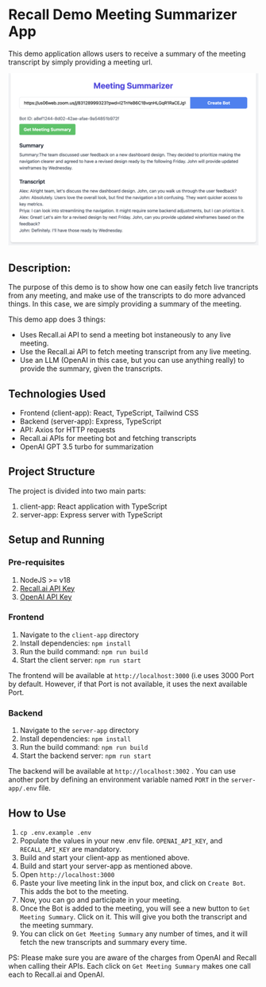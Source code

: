 # Recall Demo Meeting Summarizer App

This demo application allows users to receive a summary of the meeting transcript by simply providing a meeting url.

![ded](RecallSummarizerBot.png)

## Description:

The purpose of this demo is to show how one can easily fetch live trancripts from any meeting, and make use of the transcripts to do more advanced things. In this case, we are simply providing a summary of the meeting.

This demo app does 3 things:
- Uses Recall.ai API to send a meeting bot instaneously to any live meeting.
- Use the Recall.ai API to fetch meeting transcript from any live meeting.
- Use an LLM (OpenAI in this case, but you can use anything really) to provide the summary, given the transcripts.

## Technologies Used

- Frontend (client-app): React, TypeScript, Tailwind CSS
- Backend (server-app): Express, TypeScript
- API: Axios for HTTP requests
- Recall.ai APIs for meeting bot and fetching transcripts
- OpenAI GPT 3.5 turbo for summarization 

## Project Structure

The project is divided into two main parts:

1. client-app: React application with TypeScript
2. server-app: Express server with TypeScript

## Setup and Running

### Pre-requisites

1. NodeJS >= v18
2. [Recall.ai API Key](https://docs.recall.ai/reference/authentication)
3. [OpenAI API Key](https://platform.openai.com/docs/quickstart)

### Frontend

1. Navigate to the `client-app` directory
2. Install dependencies: `npm install`
3. Run the build command: `npm run build`
4. Start the client server: `npm run start`

The frontend will be available at `http://localhost:3000` (i.e uses 3000 Port by default. However, if that Port is not available, it uses the next available Port.

### Backend

1. Navigate to the `server-app` directory
2. Install dependencies: `npm install`
3. Run the build command: `npm run build`
4. Start the backend server: `npm run start`

The backend will be available at `http://localhost:3002` . You can use another port by defining an environment variable named `PORT` in the `server-app/.env` file.

## How to Use

1. `cp .env.example .env`
2. Populate the values in your new .env file. `OPENAI_API_KEY`, and `RECALL_API_KEY` are mandatory.
3. Build and start your client-app as mentioned above.
4. Build and start your server-app as mentioned above.
5. Open `http://localhost:3000`
6. Paste your live meeting link in the input box, and click on `Create Bot`. This adds the bot to the meeting.
7. Now, you can go and participate in your meeting.
8. Once the Bot is added to the meeting, you will see a new button to `Get Meeting Summary`. Click on it. This will give you both the transcript and the meeting summary.
9. You can click on `Get Meeting Summary` any number of times, and it will fetch the new transcripts and summary every time.

PS: Please make sure you are aware of the charges from OpenAI and Recall when calling their APIs. Each click on `Get Meeting Summary` makes one call each to Recall.ai and OpenAI.
